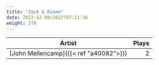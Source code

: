 ```yaml
---
title: "Jack & Diane"
date: 2022-12-08/2022T07:21:16
weight: 378
---
```




 Artist | Plays 
----- | -----:
[John Mellencamp]({{< ref "a40082">}}) | 2
